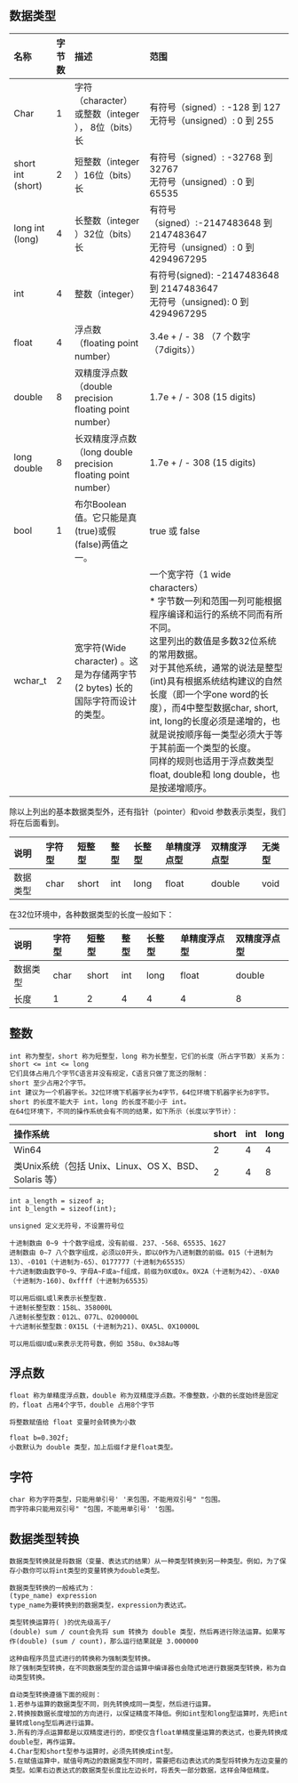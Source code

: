 ## 数据类型

| 名称 | 字节数 | 描述 | 范围 |
| :--- | :--- | :--- | :--- |
| Char |  1 |  字符（character）或整数（integer ）， 8位（bits）长 | 有符号（signed）: -128 到 127<br>  无符号（unsigned）: 0 到 255 |
| short int (short) | 2 | 短整数（integer ）16位（bits）长| 有符号（signed）: -32768 到 32767 <br>  无符号（unsigned）: 0 到 65535|
| long int (long) | 4 | 长整数（integer ）32位（bits）长| 有符号（signed）:-2147483648 到 2147483647 <br> 无符号（unsigned）: 0 到 4294967295|
| int | 4 | 整数（integer） |有符号(signed): -2147483648 到 2147483647 <br> 无符号（unsigned): 0 到 4294967295|
| float | 4 | 浮点数（floating point number）| 3.4e + / - 38 （7 个数字（7digits））|
| double | 8 | 双精度浮点数（double precision floating point number）| 1.7e + / - 308 (15 digits)|
| long double | 8 | 长双精度浮点数（long double precision floating point number）| 1.7e + / - 308 (15 digits)|
| bool | 1 | 布尔Boolean值。它只能是真(true)或假(false)两值之一。 |true 或 false|
| wchar_t | 2 | 宽字符(Wide character) 。这是为存储两字节(2 bytes) 长的国际字符而设计的类型。| 一个宽字符（1 wide characters） <br> * 字节数一列和范围一列可能根据程序编译和运行的系统不同而有所不同。<br> 这里列出的数值是多数32位系统的常用数据。<br> 对于其他系统，通常的说法是整型(int)具有根据系统结构建议的自然长度（即一个字one word的长度），而4中整型数据char, short, int, long的长度必须是递增的，也就是说按顺序每一类型必须大于等于其前面一个类型的长度。<br> 同样的规则也适用于浮点数类型float, double和 long double，也是按递增顺序。|

除以上列出的基本数据类型外，还有指针（pointer）和void 参数表示类型，我们将在后面看到。

| 说明 | 字符型 | 短整型 | 整型 | 长整型 | 单精度浮点型 | 双精度浮点型 | 无类型 |
| :--- | :--- | :--- | :--- | :--- | :--- | :--- | :--- |
| 数据类型 | char | short | int | long | float | double | void |

在32位环境中，各种数据类型的长度一般如下：

| 说明 | 字符型 | 短整型 | 整型 | 长整型 | 单精度浮点型 | 双精度浮点型 |
| :--- | :--- | :--- | :--- | :--- | :--- | :--- |
| 数据类型 | char | short | int | long | float | double |
| 长度 | 1 | 2 | 4 | 4 | 4 | 8 |

## 整数

    int 称为整型，short 称为短整型，long 称为长整型，它们的长度（所占字节数）关系为：
    short <= int <= long
    它们具体占用几个字节C语言并没有规定，C语言只做了宽泛的限制：
    short 至少占用2个字节。
    int 建议为一个机器字长。32位环境下机器字长为4字节，64位环境下机器字长为8字节。
    short 的长度不能大于 int，long 的长度不能小于 int。
    在64位环境下，不同的操作系统会有不同的结果，如下所示（长度以字节计）：

| 操作系统 | short | int | long |
| :--- | :--- | :--- | :--- |
| Win64 | 2 | 4 | 4 |
| 类Unix系统（包括 Unix、Linux、OS X、BSD、Solaris 等） | 2 | 4 | 8 |

    int a_length = sizeof a;
    int b_length = sizeof(int);

    unsigned 定义无符号，不设置符号位

    十进制数由 0~9 十个数字组成，没有前缀. 237、-568、65535、1627
    进制数由 0~7 八个数字组成，必须以0开头，即以0作为八进制数的前缀。015（十进制为13）、-0101（十进制为-65）、0177777（十进制为65535）
    十六进制数由数字0~9、字母A~F或a~f组成，前缀为0X或0x。0X2A（十进制为42）、-0XA0（十进制为-160)、0xffff（十进制为65535）

    可以用后缀L或l来表示长整型数.
    十进制长整型数：158L、358000L
    八进制长整型数：012L、077L、0200000L
    十六进制长整型数：0X15L (十进制为21)、0XA5L、0X10000L

    可以用后缀U或u来表示无符号数，例如 358u、0x38Au等

## 浮点数

    float 称为单精度浮点数，double 称为双精度浮点数。不像整数，小数的长度始终是固定的，float 占用4个字节，double 占用8个字节

    将整数赋值给 float 变量时会转换为小数

    float b=0.302f;
    小数默认为 double 类型，加上后缀f才是float类型。

## 字符

    char 称为字符类型，只能用单引号' '来包围，不能用双引号" "包围。
    而字符串只能用双引号" "包围，不能用单引号' '包围。

## 数据类型转换

    数据类型转换就是将数据（变量、表达式的结果）从一种类型转换到另一种类型。例如，为了保存小数你可以将int类型的变量转换为double类型。

    数据类型转换的一般格式为：
    (type_name) expression
    type_name为要转换到的数据类型，expression为表达式。

    类型转换运算符( )的优先级高于/
    (double) sum / count会先将 sum 转换为 double 类型，然后再进行除法运算。如果写作(double) (sum / count)，那么运行结果就是 3.000000

    这种由程序员显式进行的转换称为强制类型转换。
    除了强制类型转换，在不同数据类型的混合运算中编译器也会隐式地进行数据类型转换，称为自动类型转换。

    自动类型转换遵循下面的规则：
    1.若参与运算的数据类型不同，则先转换成同一类型，然后进行运算。
    2.转换按数据长度增加的方向进行，以保证精度不降低。例如int型和long型运算时，先把int量转成long型后再进行运算。
    3.所有的浮点运算都是以双精度进行的，即使仅含float单精度量运算的表达式，也要先转换成double型，再作运算。
    4.Char型和short型参与运算时，必须先转换成int型。
    5.在赋值运算中，赋值号两边的数据类型不同时，需要把右边表达式的类型将转换为左边变量的类型。如果右边表达式的数据类型长度比左边长时，将丢失一部分数据，这样会降低精度。
